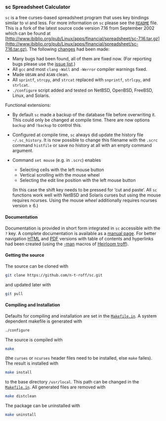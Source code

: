 ### sc Spreadsheet Calculator

`sc` is a free curses-based spreadsheet program that uses key bindings similar to vi and less.
For more information on `sc` please see the
[`README`](https://github.com/n-t-roff/sc/blob/master/README)
file.
This is a fork of the latest source code version 7.16 from September 2002
which can be found at
[http://www.ibiblio.org/pub/Linux/apps/financial/spreadsheet/sc-7.16.tar.gz](http://www.ibiblio.org/pub/Linux/apps/financial/spreadsheet/sc-7.16.tar.gz).
The following
[changes](https://github.com/n-t-roff/sc/blob/master/CHANGES-git)
had been made:

* Many bugs had been found, all of them are fixed now.
  (For reporting bugs please use the
  [issue list](https://github.com/n-t-roff/sc/issues).)
* All `gcc` and most `clang` `-Wall` and `-Werror` compiler warnings fixed.
* Made `UBSAN` and `ASAN` clean.
* All `sprintf`, `strcpy`, and `strcat` replaced
  with `snprintf`, `strlcpy`, and `strlcat`.
* `./configure` script added and tested on NetBSD, OpenBSD, FreeBSD,
  Linux, and Solaris.

Functional extensions:

* By default `sc` made a backup of the database file
  before overwriting it.
  This could only be changed at compile time.
  There are now options `backup` and `!backup` to control this.
* Configured at compile time, `sc` always did update the history
  file `~/.sc_history`.
  It is now possible to change this filename with the `.scrc`
  command `histfile` or save no history at all with an empty
  command argument.
* Command `set mouse` (e.g. in `.scrc`) enables

  * Selecting cells with the left mouse button
  * Vertical scrolling with the mouse wheel
  * Selecting the edit line position with the left mouse button

  (In this case the shift key needs to be pressed for
  &lsquo;cut and paste&rsquo;.
  All `sc` functions work well with NetBSD and Solaris curses
  but using the mouse requires ncurses.
  Using the mouse _wheel_ additionally requires
  ncurses version &ge; 6.)

#### Documentation

Documentation is provided in short form integrated in `sc`
accessible with the `?` key.
A complete documentation is available as a
[manual page](https://github.com/n-t-roff/sc/blob/master/sc.doc).
For better navigation
[HTML](http://n-t-roff.github.io/sc.1.html)
and
[PDF](http://n-t-roff.github.io/sc.1.pdf)
versions with table of contents and hyperlinks had been
created (using the
[-man](http://n-t-roff.github.io/heirloom/doctools/man.7.html)
macros of
[Heirloom troff](http://n-t-roff.github.io/heirloom/doctools.html)).

#### Getting the source

The source can be cloned with
```sh
git clone https://github.com/n-t-roff/sc.git
```
and updated later with
```sh
git pull
```
#### Compiling and Installation

Defaults for compiling and installation are set in the
[`Makefile.in`](https://github.com/n-t-roff/sc/blob/master/Makefile.in).
A system dependent makefile is generated with
```sh
./configure
```
The source is compiled with
```sh
make
```
(the `curses` or `ncurses` header files need to be installed,
else `make` failes).
The result is installed with
```sh
make install
```
to the base directory `/usr/local`.
This path can be changed in the
[`Makefile.in`](https://github.com/n-t-roff/sc/blob/master/Makefile.in).
All generated files are removed with
```sh
make distclean
```
The package can be uninstalled with
```sh
make uninstall
```
